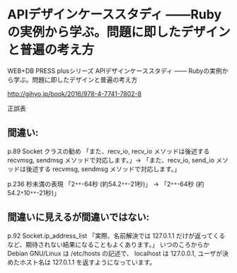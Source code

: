 # APIデザインケーススタディ ――Rubyの実例から学ぶ。問題に即したデザインと普遍の考え方

WEB+DB PRESS plusシリーズ
APIデザインケーススタディ ―― Rubyの実例から学ぶ。問題に即したデザインと普遍の考え方

http://gihyo.jp/book/2016/978-4-7741-7802-8

正誤表

## 間違い:

p.89 Socket クラスの勧め
  「また、recv_io, recv_io メソッドは後述する recvmsg, sendmsg メソッドで対応します。」->
  「また、recv_io, send_io メソッドは後述する recvmsg, sendmsg メソッドで対応します。」

p.236 秒未満の表現
  「2`**`-64秒 (約54.2`**`-21秒)」 ->
  「2`**`-64秒 (約54.2`*`10`**`-21秒)」

## 間違いに見えるが間違いではない:

p.92 Socket.ip_address_list
  「実際、名前解決では 127.0.1.1 だけが返ってくるなど、期待されない結果になることもよくあります。」
  いつのころからか Debian GNU/Linux は /etc/hosts の記述で、
  localhost は 127.0.0.1, ユーザが決めたホスト名は 127.0.1.1 を返すようになっています。

